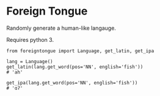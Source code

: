 # Foreign Tongue

Randomly generate a human-like langauge.

Requires python 3.

```python3
from foreigntongue import Language, get_latin, get_ipa

lang = Language()
get_latin(lang.get_word(pos='NN', english='fish'))
# 'ah'

get_ipa(lang.get_word(pos='NN', english='fish'))
# 'ɑʔ'
```
